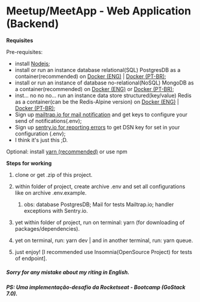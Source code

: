 # Meetup/MeetApp - Web Application (Backend)

**Requisites**

Pre-requisites:
  - install [Nodejs](https://nodejs.org/pt-br/download/);
  - install or run an instance database relational(SQL) PostgresDB as a container(recommended) on [Docker (ENG)](https://hackernoon.com/dont-install-postgres-docker-pull-postgres-bee20e200198) | [Docker (PT-BR)](https://medium.com/@renato.groffe/postgresql-docker-executando-uma-inst%C3%A2ncia-e-o-pgadmin-4-a-partir-de-containers-ad783e85b1a4);
  - install or run an instance of database no-relational(NoSQL) MongoDB as a container(recommended) on [Docker (ENG)](https://www.thepolyglotdeveloper.com/2019/01/getting-started-mongodb-docker-container-deployment/) or [Docker (PT-BR)](https://medium.com/dockerbr/mongodb-no-docker-dd3b72c7efb7);
  - inst... no no no... run an instance data store structured(key/value) Redis as a container(can be the Redis-Alpine version) on [Docker (ENG)](https://hub.docker.com/_/redis/) | [Docker (PT-BR)](https://medium.com/@prog.tiago/redis-instalando-via-docker-58cb1d2cfb3b);
  - Sign up [mailtrap.io for mail notification](https://mailtrap.io) and get keys to configure your send of notifications(.env);
  - Sign up [sentry.io for reporting errors](https://sentry.io) to get DSN key for set in your configuration (.env);
  - I think it's just this ;D.

Optional: install [yarn (recommended)](https://yarnpkg.com/pt-BR/docs/getting-started) or use npm


**Steps for working**

1. clone or get .zip of this project.

2. within folder of project, create archive .env and set all configurations like on archive .env.example.
   1. obs: database PostgresDB; Mail for tests Mailtrap.io; handler exceptions with Sentry.io.

3. yet within folder of project, run on terminal: yarn (for downloading of packages/dependencies).

4. yet on terminal, run: yarn dev | and in another terminal, run: yarn queue.

5. just enjoy! [I recommended use Insomnia(OpenSource Project) for tests of endpoint].

##### Sorry for any mistake about my riting in English.
##### PS: Uma implementação-desafio da Rocketseat - Bootcamp (GoStack 7.0).
